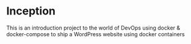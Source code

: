 # Inception

This is an introduction project to the world of DevOps using docker & docker-compose to ship a WordPress website using docker containers
